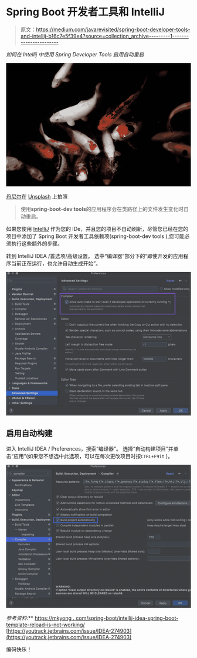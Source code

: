# Spring Boot 开发者工具和 IntelliJ

> 原文：<https://medium.com/javarevisited/spring-boot-developer-tools-and-intellij-b16c7e5f39e4?source=collection_archive---------1----------------------->

*如何在 Intellij 中使用 Spring Developer Tools 启用自动重启*

![](img/f144608ba1c839cdea06d4376517c723.png)

[丹尼尔](https://unsplash.com/@grounded?utm_source=medium&utm_medium=referral)在 [Unsplash](https://unsplash.com?utm_source=medium&utm_medium=referral) 上拍照

> 使用**spring**-**boot**-**dev tools**的应用程序会在类路径上的文件发生变化时自动重启。

如果您使用 [IntelliJ](/javarevisited/7-best-courses-to-learn-intellij-idea-for-beginners-and-experienced-java-programmers-2e9aa9bb0c05?source=---------9------------------) 作为您的 IDe，并且您的项目不自动刷新，尽管您已经在您的项目中添加了 Spring Boot 开发者工具依赖项(spring-boot-dev tools ),您可能必须执行这些额外的步骤。

转到 IntelliJ IDEA /首选项/高级设置。
选中“编译器”部分下的“即使开发的应用程序当前正在运行，也允许自动生成开始”。

[![](img/43192f6854dee8484ae1deb3f5b8c412.png)](https://javarevisited.blogspot.com/2018/09/top-5-courses-to-learn-intellij-idea-java-and-android-development.html)

## 启用自动构建

进入 IntelliJ IDEA / Preferences，搜索“编译器”。
选择“自动构建项目”并单击“应用”(如果您不想选中此选项，可以在每次更改项目时按`CTRL+F9it` )。

[![](img/b0efcba3cda1796887200bb807971c02.png)](https://dev.to/javinpaul/5-best-courses-to-learn-intellij-idea-for-java-developers-5e6n)

**参考资料*:***
[https://mkyong . com/spring-boot/intellij-idea-spring-boot-template-reload-is-not-working/](https://mkyong.com/spring-boot/intellij-idea-spring-boot-template-reload-is-not-working/)
[https://youtrack.jetbrains.com/issue/IDEA-274903](https://youtrack.jetbrains.com/issue/IDEA-274903)

编码快乐！